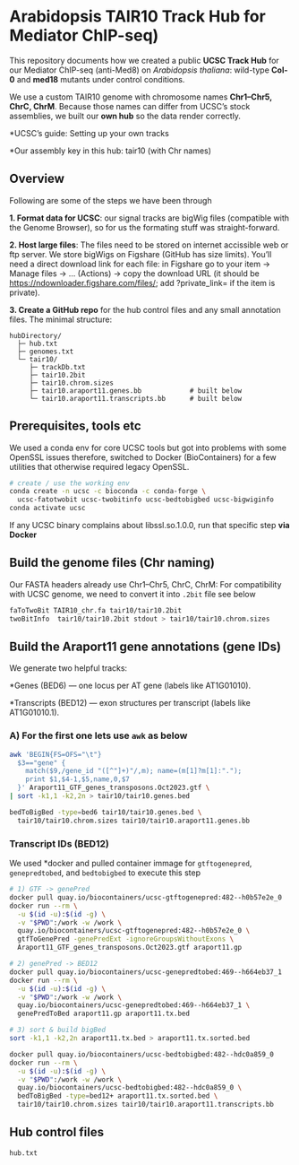 # Arabidopsis TAIR10 Track Hub for Mediator ChIP-seq)
This repository documents how we created a public **UCSC Track Hub** for our Mediator ChIP-seq (anti-Med8) on *Arabidopsis thaliana*: wild-type **Col-0** and **med18** mutants under control conditions.

We use a custom TAIR10 genome with chromosome names **Chr1–Chr5, ChrC, ChrM**. Because those names can differ from UCSC’s stock assemblies, we built our **own hub** so the data render correctly.

*UCSC’s guide: Setting up your own tracks

*Our assembly key in this hub: tair10 (with Chr names)

## Overview
Following are some of the steps we have been through

**1. Format data for UCSC**: our signal tracks are bigWig files (compatible with the Genome Browser), so for us the formating stuff was straight-forward.

**2. Host large files**: The files need to be stored on internet accissible web or ftp server. We store bigWigs on Figshare (GitHub has size limits). You’ll need a direct download link for each file: in Figshare go to your item → Manage files → … (Actions) → copy the download URL (it should be https://ndownloader.figshare.com/files/<ID>; add ?private_link=<TOKEN> if the item is private).

**3. Create a GitHub repo** for the hub control files and any small annotation files. The minimal structure:
```plaintext
hubDirectory/
  ├─ hub.txt
  ├─ genomes.txt
  └─ tair10/
     ├─ trackDb.txt
     ├─ tair10.2bit
     ├─ tair10.chrom.sizes
     ├─ tair10.araport11.genes.bb            # built below
     └─ tair10.araport11.transcripts.bb      # built below
```
## Prerequisites, tools etc

We used a conda env for core UCSC tools but got into problems with some OpenSSL issues therefore, switched to Docker (BioContainers) for a few utilities that otherwise required legacy OpenSSL.

```bash
# create / use the working env
conda create -n ucsc -c bioconda -c conda-forge \
  ucsc-fatotwobit ucsc-twobitinfo ucsc-bedtobigbed ucsc-bigwiginfo
conda activate ucsc

```
If any UCSC binary complains about libssl.so.1.0.0, run that specific step **via Docker** 
## Build the genome files (Chr naming)
Our FASTA headers already use Chr1–Chr5, ChrC, ChrM: For compatibility with UCSC genome, we need to convert it into ```.2bit``` file see below

```bash
faToTwoBit TAIR10_chr.fa tair10/tair10.2bit
twoBitInfo  tair10/tair10.2bit stdout > tair10/tair10.chrom.sizes
```
## Build the Araport11 gene annotations (gene IDs)

We generate two helpful tracks:

*Genes (BED6) — one locus per AT gene (labels like AT1G01010).

*Transcripts (BED12) — exon structures per transcript (labels like AT1G01010.1).
### A) For the first one lets use ```awk``` as below
```bash
awk 'BEGIN{FS=OFS="\t"}
  $3=="gene" {
    match($9,/gene_id "([^"]+)"/,m); name=(m[1]?m[1]:".");
    print $1,$4-1,$5,name,0,$7
  }' Araport11_GTF_genes_transposons.Oct2023.gtf \
| sort -k1,1 -k2,2n > tair10/tair10.genes.bed

bedToBigBed -type=bed6 tair10/tair10.genes.bed \
  tair10/tair10.chrom.sizes tair10/tair10.araport11.genes.bb
```
### Transcript IDs (BED12)
We used *docker and pulled container immage for ```gtftogenepred```, ```genepredtobed```, and ```bedtobigbed``` to execute this step


```bash
# 1) GTF -> genePred
docker pull quay.io/biocontainers/ucsc-gtftogenepred:482--h0b57e2e_0
docker run --rm \
  -u $(id -u):$(id -g) \
  -v "$PWD":/work -w /work \
  quay.io/biocontainers/ucsc-gtftogenepred:482--h0b57e2e_0 \
  gtfToGenePred -genePredExt -ignoreGroupsWithoutExons \
  Araport11_GTF_genes_transposons.Oct2023.gtf araport11.gp

# 2) genePred -> BED12
docker pull quay.io/biocontainers/ucsc-genepredtobed:469--h664eb37_1
docker run --rm \
  -u $(id -u):$(id -g) \
  -v "$PWD":/work -w /work \
  quay.io/biocontainers/ucsc-genepredtobed:469--h664eb37_1 \
  genePredToBed araport11.gp araport11.tx.bed

# 3) sort & build bigBed
sort -k1,1 -k2,2n araport11.tx.bed > araport11.tx.sorted.bed

docker pull quay.io/biocontainers/ucsc-bedtobigbed:482--hdc0a859_0
docker run --rm \
  -u $(id -u):$(id -g) \
  -v "$PWD":/work -w /work \
  quay.io/biocontainers/ucsc-bedtobigbed:482--hdc0a859_0 \
  bedToBigBed -type=bed12+ araport11.tx.sorted.bed \
  tair10/tair10.chrom.sizes tair10/tair10.araport11.transcripts.bb
```
## Hub control files
```hub.txt```

